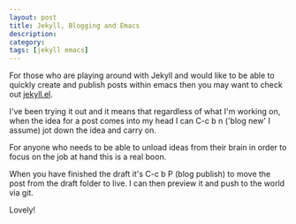 ```yaml
---
layout: post
title: Jekyll, Blogging and Emacs
description:
category:
tags: [jekyll emacs]
---
```


For those who are playing around with Jekyll and would like to be able to quickly create and publish posts within emacs then you may want to check out [jekyll.el](http://metajack.im/2009/01/02/manage-jekyll-from-emacs/).

I've been trying it out and it means that regardless of what I'm working on, when the idea for a post comes into my head I can C-c b n ('blog new' I assume) jot down the idea and carry on.

For anyone who needs to be able to unload ideas from their brain in order to focus on the job at hand this is a real boon.

When you have finished the draft it's C-c b P (blog publish) to move the post from the draft folder to live. I can then preview it and push to the world via git. 

Lovely!